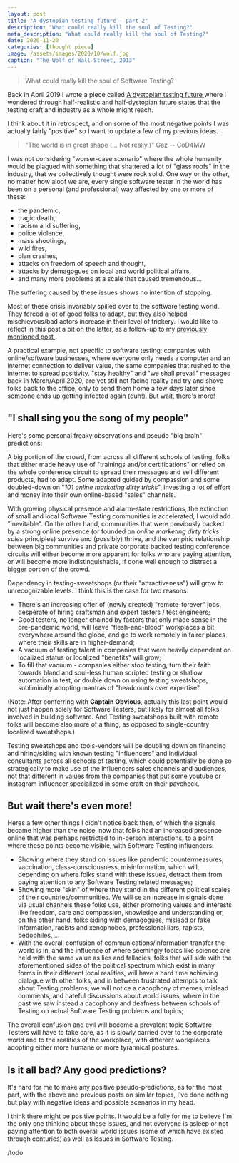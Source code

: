 ```yaml
---
layout: post
title: "A dystopian testing future - part 2"
description: "What could really kill the soul of Testing?"
meta_description: "What could really kill the soul of Testing?"
date: 2020-11-20
categories: [thought piece]
image: /assets/images/2020/10/wolf.jpg
caption: "The Wolf of Wall Street, 2013"
---
```


> What could really kill the soul of Software Testing?

Back in April 2019 I wrote a piece called [A dystopian testing future
](https://filfreire.com/posts/dystopian_future) where I wondered through half-realistic and half-dystopian future states that the testing craft and industry as a whole might reach.

I think about it in retrospect, and on some of the most negative points I was actually fairly "positive" so I want to update a few of my previous ideas.

> "The world is in great shape (... Not really.)" Gaz -- CoD4MW

I was not considering "worser-case scenario" where the whole humanity would be plagued with something that shattered a lot of "glass roofs" in the industry, that we collectively thought were rock solid. One way or the other, no matter how aloof we are, every single software tester in the world has been on a personal (and professional) way affected by one or more of these:
- the pandemic,
- tragic death,
- racism and suffering,
- police violence,
- mass shootings,
- wild fires,
- plan crashes,
- attacks on freedom of speech and thought,
- attacks by demagogues on local and world political affairs,
- and many more problems at a scale that caused tremendous...

The suffering caused by these issues shows no intention of stopping.

Most of these crisis invariably spilled over to the software testing world. They forced a lot of good folks to adapt, but they also helped mischievous/bad actors increase in their level of trickery. I would like to reflect in this post a bit on the latter, as a follow-up to my [previously mentioned post
](https://filfreire.com/posts/dystopian_future).

A practical example, not specific to software testing: companies with online/software businesses, where everyone only needs a computer and an internet connection to deliver value, the same companies that rushed to the internet to spread positivity, "stay healthy" and "we shall prevail" messages back in March/April 2020, are yet still not facing reality and try and shove folks back to the office, only to send them home a few days later since someone ends up getting infected again (duh!). But wait, there's more!

## "I shall sing you the song of my people"

Here's some personal freaky observations and pseudo "big brain" predictions:

A big portion of the crowd, from across all different schools of testing, folks that either made heavy use of "trainings and/or certifications" or relied on the whole conference circuit to spread their messages and sell different products, had to adapt. Some adapted guided by compassion and some doubled-down on "*101 online marketing dirty tricks*", investing a lot of effort and money into their own online-based "sales" channels.

With growing physical presence and alarm-state restrictions, the extinction of small and local Software Testing communities is accelerated, I would add "inevitable". On the other hand, communities that were previously backed by a strong online presence (or founded on *online marketing dirty tricks sales* principles) survive and (possibly) thrive, and the vampiric relationship between big communities and private corporate backed testing conference circuits will either become more apparent for folks who are paying attention, or will become more indistinguishable, if done well enough to distract a bigger portion of the crowd.

Dependency in testing-sweatshops (or their "attractiveness") will grow to unrecognizable levels. I think this is the case for two reasons:
- There's an increasing offer of (newly created) "remote-forever" jobs, desperate of hiring craftsman and expert testers / test engineers;
- Good testers, no longer chained by factors that only made sense in the pre-pandemic world, will leave "flesh-and-blood" workplaces a bit everywhere around the globe, and go to work remotely in fairer places where their skills are in higher-demand;
- A vacuum of testing talent in companies that were heavily dependent on localized status or localized "benefits" will grow;
- To fill that vacuum - companies either stop testing, turn their faith towards bland and soul-less human scripted testing or shallow automation in test, or double down on using testing sweatshops, subliminally adopting mantras of "headcounts over expertise".

(Note: After conferring with **Captain Obvious**, actually this last point would not just happen solely for Software Testers, but likely for almost all folks involved in building software. And Testing sweatshops built with remote folks will become also more of a thing, as opposed to single-country localized sweatshops.)

Testing sweatshops and tools-vendors will be doubling down on financing and hiring/siding with known testing "influencers" and individual consultants across all schools of testing, which could potentially be done so strategically to make use of the influencers sales channels and audiences, not that different in values from the companies that put some youtube or instagram influencer specialized in some craft on their paycheck.

## But wait there's even more!

Heres a few other things I didn't notice back then, of which the signals became higher than the noise, now that folks had an increased presence online that was perhaps restricted to in-person interactions, to a point where these points become visible, with Software Testing influencers:

- Showing where they stand on issues like pandemic countermeasures, vaccination, class-consciousness, misinformation, which will, depending on where folks stand with these issues, detract them from paying attention to any Software Testing related messages;
- Showing more "skin" of where they stand in the different political scales of their countries/communities. We will se an increase in signals done via usual channels these folks use, either promoting values and interests like freedom, care and compassion, knowledge and understanding or, on the other hand, folks siding with demagogues, mislead or fake information, racists and xenophobes, professional liars, rapists, pedophiles, ...
- With the overall confusion of communications/information transfer the world is in, and the influence of where seemingly topics like science are held with the same value as lies and fallacies, folks that will side with the aforementioned sides of the political spectrum which exist in many forms in their different local realities, will have a hard time achieving dialogue with other folks, and in between frustrated attempts to talk about Testing problems, we will notice a cacophony of memes, mislead comments, and hateful discussions about world issues, where in the past we saw instead a cacophony and deafness between schools of Testing on actual Software Testing problems and topics;

The overall confusion and evil will become a prevalent topic Software Testers will have to take care, as it is slowly carried over to the corporate world and to the realities of the workplace, with different workplaces adopting either more humane or more tyrannical postures.

## Is it all bad? Any good predictions?

It's hard for me to make any positive pseudo-predictions, as for the most part, with the above and previous posts on similar topics, I've done nothing but play with negative ideas and possible scenarios in my head.

I think there might be positive points. It would be a folly for me to believe I´m the only one thinking about these issues, and not everyone is asleep or not paying attention to both overall world issues (some of which have existed through centuries) as well as issues in Software Testing.

/todo